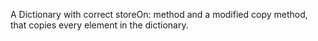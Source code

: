 A Dictionary with correct storeOn: method and a modified copy method, that copies every element in the dictionary.